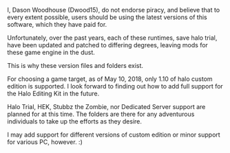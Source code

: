 I, Dason Woodhouse (Dwood15), do not endorse piracy, and believe that to every extent possible, users should be using the latest versions of this software, which they have paid for.
 
Unfortunately, over the past years, each of these runtimes, save halo trial, have been updated and patched to differing degrees, leaving mods for these game engine in the dust.
 
This is why these version files and folders exist. 

For choosing a game target, as of May 10, 2018, only 1.10 of halo custom edition is supported. I look forward to finding out how to add full support for the Halo Editing Kit in the future. 

Halo Trial, HEK, Stubbz the Zombie, nor Dedicated Server support are planned for at this time. The folders are there for any adventurous individuals to take up the efforts as they desire.

I may add support for different versions of custom edition or minor support for various PC, however. :)

